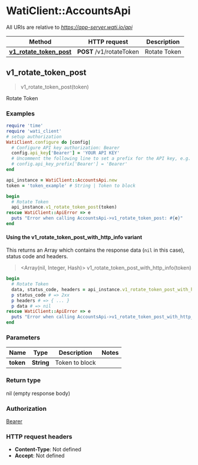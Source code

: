 # WatiClient::AccountsApi

All URIs are relative to *https://app-server.wati.io/api*

| Method | HTTP request | Description |
| ------ | ------------ | ----------- |
| [**v1_rotate_token_post**](AccountsApi.md#v1_rotate_token_post) | **POST** /v1/rotateToken | Rotate Token |


## v1_rotate_token_post

> v1_rotate_token_post(token)

Rotate Token

### Examples

```ruby
require 'time'
require 'wati_client'
# setup authorization
WatiClient.configure do |config|
  # Configure API key authorization: Bearer
  config.api_key['Bearer'] = 'YOUR API KEY'
  # Uncomment the following line to set a prefix for the API key, e.g. 'Bearer' (defaults to nil)
  # config.api_key_prefix['Bearer'] = 'Bearer'
end

api_instance = WatiClient::AccountsApi.new
token = 'token_example' # String | Token to block

begin
  # Rotate Token
  api_instance.v1_rotate_token_post(token)
rescue WatiClient::ApiError => e
  puts "Error when calling AccountsApi->v1_rotate_token_post: #{e}"
end
```

#### Using the v1_rotate_token_post_with_http_info variant

This returns an Array which contains the response data (`nil` in this case), status code and headers.

> <Array(nil, Integer, Hash)> v1_rotate_token_post_with_http_info(token)

```ruby
begin
  # Rotate Token
  data, status_code, headers = api_instance.v1_rotate_token_post_with_http_info(token)
  p status_code # => 2xx
  p headers # => { ... }
  p data # => nil
rescue WatiClient::ApiError => e
  puts "Error when calling AccountsApi->v1_rotate_token_post_with_http_info: #{e}"
end
```

### Parameters

| Name | Type | Description | Notes |
| ---- | ---- | ----------- | ----- |
| **token** | **String** | Token to block |  |

### Return type

nil (empty response body)

### Authorization

[Bearer](../README.md#Bearer)

### HTTP request headers

- **Content-Type**: Not defined
- **Accept**: Not defined

